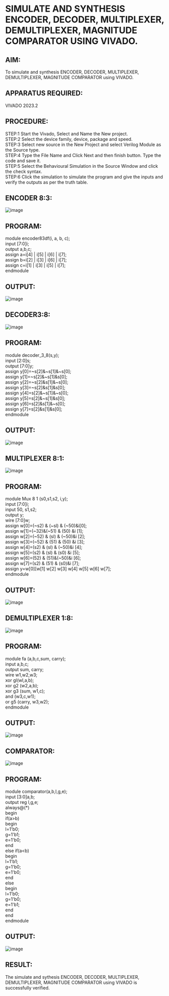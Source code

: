 # SIMULATE AND SYNTHESIS ENCODER, DECODER, MULTIPLEXER, DEMULTIPLEXER, MAGNITUDE COMPARATOR USING VIVADO.
## AIM: 
To simulate and synthesis ENCODER, DECODER, MULTIPLEXER, DEMULTIPLEXER, MAGNITUDE COMPARATOR using VIVADO.

## APPARATUS REQUIRED: 
VIVADO 2023.2

## PROCEDURE:
 STEP:1 Start the Vivado, Select and Name the New project.<br>
 STEP:2 Select the device family, device, package and speed. <br>
STEP:3 Select new source in the New Project and select Verilog Module as the Source type.<br>
STEP:4 Type the File Name and Click Next and then finish button. Type the code and save it.<br>
STEP:5 Select the Behavioural Simulation in the Source Window and click the check syntax.<br>
 STEP:6 Click the simulation to simulate the program and give the inputs and verify the outputs as per the truth table.
          
##  ENCODER 8:3:
![image](https://github.com/Udayabharathim/VLSI-LAB-EXP-2/assets/160568654/9545fd02-934d-4d04-8e15-7f4b703cc91a)

## PROGRAM:

module encoder83df(i, a, b, c);<br>
input [7:0]i;<br>
output a,b,c;<br>
assign a=i[4] | i[5] | i[6] | i[7]; <br>
assign b=i[2] | i[3] | i[6] | i[7]; <br>
assign c=i[1] | i[3] | i[5] | i[7];<br>
endmodule
## OUTPUT:               
                   

![image](https://github.com/Udayabharathim/VLSI-LAB-EXP-2/assets/160568654/aa76db81-e951-434e-a613-62aa608d6f4f)




  ## DECODER3:8:
  
![image](https://github.com/Udayabharathim/VLSI-LAB-EXP-2/assets/160568654/bbd40d54-e59a-4b83-a17b-b2bb381e8018)



## PROGRAM:
module decoder_3_8(s,y);<br>
input [2:0]s;<br>
output [7:0]y;<br>
assign y[0]=~s[2]&~s[1]&~s[0];<br>
assign y[1]=~s[2]&~s[1]&s[0];<br>
assign y[2]=~s[2]&s[1]&~s[0];<br>
assign y[3]=~s[2]&s[1]&s[0];<br>
assign y[4]=s[2]&~s[1]&~s[0];<br>
assign y[5]=s[2]&~s[1]&s[0];<br>
assign y[6]=s[2]&s[1]&~s[0];<br>
assign y[7]=s[2]&s[1]&s[0];<br>
endmodule

## OUTPUT:

![image](https://github.com/Udayabharathim/VLSI-LAB-EXP-2/assets/160568654/2c430127-9fa0-4dbb-aeeb-1930978a8754)


##  MULTIPLEXER 8:1:

![image](https://github.com/Udayabharathim/VLSI-LAB-EXP-2/assets/160568654/81e886bb-97d6-4a51-aa2f-d7e6429f6525)


## PROGRAM: 
module Mux 8 1 (s0,s1,s2, i,y);<br>
input [7:0]i;<br>
input 50, s1,s2;<br>
output y;<br>
wire [7:0]w;<br>
assign w[0]=(~s2) & (~sl) & (~50)&i[0];<br>
assign w[1]=(~32)&(~51) & (50) &i [1];<br>
assign w[2]=(~52) & (sl) & (~50)&i [2];<br>
assign w[3]=(~52) & (51) & (50) &i [3];<br>
assign w[4]=(s2) & (sl) & (~50)&i [4];<br>
assign w[5]=(s2) & (sl) & (s0) &i [5];<br>
assign w[6]=(52) & (51)&(~50)&i [6];<br>
assign w[7]=(s2) & (51) & (s0)&i [7];<br>
assign y=w[0][w[1] w[2] w[3] w[4] w[5] w[6] w[7];<br>
endmodule

## OUTPUT:
                    
![image](https://github.com/Udayabharathim/VLSI-LAB-EXP-2/assets/160568654/bb7f4511-0128-414b-9dba-b54a8fedb5ae)
 

## DEMULTIPLEXER 1:8:

![image](https://github.com/Udayabharathim/VLSI-LAB-EXP-2/assets/160568654/ae62dd34-ad89-4413-9c09-5a86b5c1237b)


## PROGRAM:
module fa (a,b,c,sum, carry);<br>
input a,b,c;<br>
output sum, carry;<br>
wire w1,w2,w3;<br>
xor gl(wl,a,b);<br>
xor g2 (w2,a,b);<br>
xor g3 (sum, w1,c);<br>
and (w3,c,w1);<br>
or g5 (carry, w3,w2);<br>
endmodule

## OUTPUT:

![image](https://github.com/Udayabharathim/VLSI-LAB-EXP-2/assets/160568654/d6b8fb93-d57c-4592-aff2-99b387590e9d)


## COMPARATOR:

![image](https://github.com/Udayabharathim/VLSI-LAB-EXP-2/assets/160568654/ab00026f-7936-4353-b9e2-847bad0c7bff)


## PROGRAM:
module comparator(a,b,l,g,e);<br>
input [3:0]a,b;<br>
output reg l,g,e;<br>
always@(*)<br>
begin<br>
if(a>b)<br>
begin <br>
l=1'b0;<br>
g=1'b1;<br>
e=1'b0;<br>
end<br>
else if(a<b)<br>
begin<br>
l=1'b1;<br>
g=1'b0;<br>
e=1'b0;<br>
end<br>
else<br>
begin<br>
l=1'b0;<br>
g=1'b0;<br>
e=1'b1;<br>
end<br>
end<br>
endmodule<br>

## OUTPUT:

![image](https://github.com/Udayabharathim/VLSI-LAB-EXP-2/assets/160568654/263f8572-ecce-421e-a09f-0f252ee44691)


## RESULT:
The simulate and sythesis ENCODER, DECODER, MULTIPLEXER, DEMULTIPLEXER, MAGNITUDE COMPARATOR using VIVADO is successfully verified.

